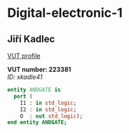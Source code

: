 # Digital-electronic-1

## Jiří Kadlec

[VUT profile](https://www.vutbr.cz/lide/jiri-kadlec-223381)

**VUT number: 223381**   
*ID: xkadle41*

```vhdl
entity ANDGATE is
  port ( 
    I1 : in std_logic;
    I2 : in std_logic;
    O  : out std_logic);
end entity ANDGATE;
```
